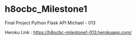 # h8ocbc_Milestone1
Final Project Python Flask API Michael - 013

Heroku Link : https://h8ocbc-milestone1-013.herokuapp.com/
